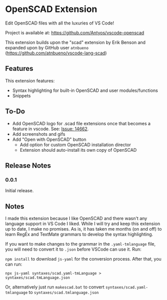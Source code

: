 # OpenSCAD Extension

Edit OpenSCAD files with all the luxuries of VS Code!

Project is available at: https://github.com/Antyos/vscode-openscad

This extension builds upon the "scad" extension by Erik Benson and expanded upon by GitHub user `atnbueno` (https://github.com/atnbueno/vscode-lang-scad)

## Features

This extension features:
- Syntax highlighting for built-in OpenSCAD and user modules/functions
- Snippets

## To-Do
- Add OpenSCAD logo for .scad file extensions once that becomes a feature in vscode. 
See: [Issue: 14662](https://github.com/microsoft/vscode/issues/14662).
- Add screenshots and gifs
- Add "Open with OpenSCAD" button
   - Add option for custom OpenSCAD installation director
   - Extension should auto-install its own copy of OpenSCAD

## Release Notes

### 0.0.1

Initial release.

## Notes
I made this extension because I like OpenSCAD and there wasn't any language support in VS Code I liked. While I will try and keep this extension up to date, I make no promises. As is, it has taken me months (on and off) to learn RegEx and TextMate grammars to develop the syntax highlighting.

If you want to make changes to the grammar in the `.yaml-tmlanguage` file, you will need to convert it to `.json` before VSCode can use it. Run:

`npm install` to download `js-yaml` for the conversion process. After that, you can run:

`npx js-yaml syntaxes/scad.yaml-tmLanguage > syntaxes/scad.tmLanguage.json`

Or, alternatively just run `makescad.bat` to convert `syntaxes/scad.yaml-tmlanguage` to `syntaxes/scad.tmlanguage.json`